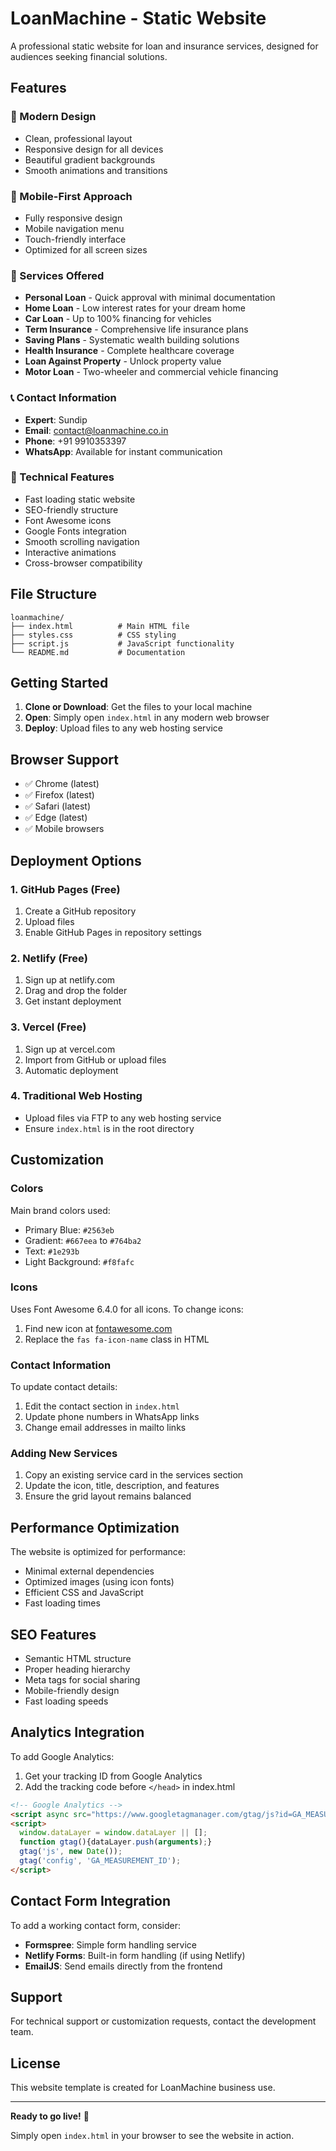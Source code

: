 # LoanMachine - Static Website

A professional static website for loan and insurance services, designed for audiences seeking financial solutions.

## Features

### 🎨 Modern Design
- Clean, professional layout
- Responsive design for all devices
- Beautiful gradient backgrounds
- Smooth animations and transitions

### 📱 Mobile-First Approach
- Fully responsive design
- Mobile navigation menu
- Touch-friendly interface
- Optimized for all screen sizes

### 🔧 Services Offered
- **Personal Loan** - Quick approval with minimal documentation
- **Home Loan** - Low interest rates for your dream home
- **Car Loan** - Up to 100% financing for vehicles
- **Term Insurance** - Comprehensive life insurance plans
- **Saving Plans** - Systematic wealth building solutions
- **Health Insurance** - Complete healthcare coverage
- **Loan Against Property** - Unlock property value
- **Motor Loan** - Two-wheeler and commercial vehicle financing

### 📞 Contact Information
- **Expert**: Sundip
- **Email**: contact@loanmachine.co.in
- **Phone**: +91 9910353397
- **WhatsApp**: Available for instant communication

### 🚀 Technical Features
- Fast loading static website
- SEO-friendly structure
- Font Awesome icons
- Google Fonts integration
- Smooth scrolling navigation
- Interactive animations
- Cross-browser compatibility

## File Structure

```
loanmachine/
├── index.html          # Main HTML file
├── styles.css          # CSS styling
├── script.js           # JavaScript functionality
└── README.md           # Documentation
```

## Getting Started

1. **Clone or Download**: Get the files to your local machine
2. **Open**: Simply open `index.html` in any modern web browser
3. **Deploy**: Upload files to any web hosting service

## Browser Support

- ✅ Chrome (latest)
- ✅ Firefox (latest)
- ✅ Safari (latest)
- ✅ Edge (latest)
- ✅ Mobile browsers

## Deployment Options

### 1. GitHub Pages (Free)
1. Create a GitHub repository
2. Upload files
3. Enable GitHub Pages in repository settings

### 2. Netlify (Free)
1. Sign up at netlify.com
2. Drag and drop the folder
3. Get instant deployment

### 3. Vercel (Free)
1. Sign up at vercel.com
2. Import from GitHub or upload files
3. Automatic deployment

### 4. Traditional Web Hosting
- Upload files via FTP to any web hosting service
- Ensure `index.html` is in the root directory

## Customization

### Colors
Main brand colors used:
- Primary Blue: `#2563eb`
- Gradient: `#667eea` to `#764ba2`
- Text: `#1e293b`
- Light Background: `#f8fafc`

### Icons
Uses Font Awesome 6.4.0 for all icons. To change icons:
1. Find new icon at [fontawesome.com](https://fontawesome.com)
2. Replace the `fas fa-icon-name` class in HTML

### Contact Information
To update contact details:
1. Edit the contact section in `index.html`
2. Update phone numbers in WhatsApp links
3. Change email addresses in mailto links

### Adding New Services
1. Copy an existing service card in the services section
2. Update the icon, title, description, and features
3. Ensure the grid layout remains balanced

## Performance Optimization

The website is optimized for performance:
- Minimal external dependencies
- Optimized images (using icon fonts)
- Efficient CSS and JavaScript
- Fast loading times

## SEO Features

- Semantic HTML structure
- Proper heading hierarchy
- Meta tags for social sharing
- Mobile-friendly design
- Fast loading speeds

## Analytics Integration

To add Google Analytics:
1. Get your tracking ID from Google Analytics
2. Add the tracking code before `</head>` in index.html

```html
<!-- Google Analytics -->
<script async src="https://www.googletagmanager.com/gtag/js?id=GA_MEASUREMENT_ID"></script>
<script>
  window.dataLayer = window.dataLayer || [];
  function gtag(){dataLayer.push(arguments);}
  gtag('js', new Date());
  gtag('config', 'GA_MEASUREMENT_ID');
</script>
```

## Contact Form Integration

To add a working contact form, consider:
- **Formspree**: Simple form handling service
- **Netlify Forms**: Built-in form handling (if using Netlify)
- **EmailJS**: Send emails directly from the frontend

## Support

For technical support or customization requests, contact the development team.

## License

This website template is created for LoanMachine business use.

---

**Ready to go live!** 🚀

Simply open `index.html` in your browser to see the website in action.
